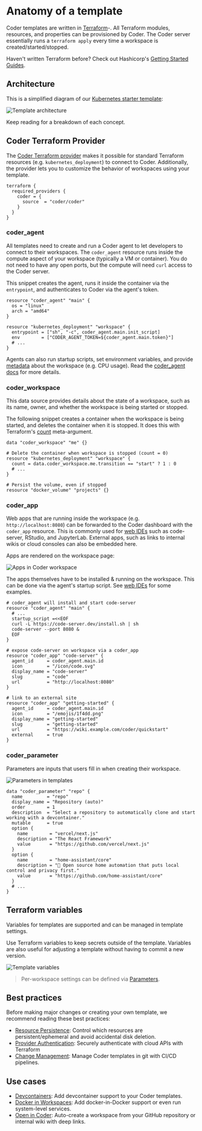 # Anatomy of a template

Coder templates are written in [Terraform](https://terraform.io)-. All Terraform modules, resources, and properties can be provisioned by Coder. The Coder server essentially runs a `terraform apply` every time a workspace is created/started/stopped.

Haven't written Terraform before? Check out Hashicorp's [Getting Started Guides](https://developer.hashicorp.com/terraform/tutorials).

## Architecture

This is a simplified diagram of our [Kubernetes starter template](https://github.com/coder/coder/blob/main/examples/templates/kubernetes/main.tf):

![Template architecture](https://user-images.githubusercontent.com/22407953/257021139-8c95a731-c131-4c4d-85cc-eed6a52e015c.png)

Keep reading for a breakdown of each concept.

## Coder Terraform Provider

The [Coder Terraform provider](https://registry.terraform.io/providers/coder/coder/latest) makes it possible for standard Terraform resources (e.g. `kubernetes_deployment`) to connect to Coder. Additionally, the provider lets you to customize the behavior of workspaces using your template.

```hcl
terraform {
  required_providers {
    coder = {
      source  = "coder/coder"
    }
  }
}
```

### coder_agent

All templates need to create and run a Coder agent to let developers to connect to their workspaces. The `coder_agent` resource runs inside the compute aspect of your workspace (typically a VM or container). You do not need to have any open ports, but the compute will need `curl` access to the Coder server.

This snippet creates the agent, runs it inside the container via the `entrypoint`, and authenticates to Coder via the agent's token.

```hcl
resource "coder_agent" "main" {
  os = "linux"
  arch = "amd64"
}

resource "kubernetes_deployment" "workspace" {
  entrypoint = ["sh", "-c", coder_agent.main.init_script]
  env        = ["CODER_AGENT_TOKEN=${coder_agent.main.token}"]
  # ...
}
```

Agents can also run startup scripts, set environment variables, and provide [metadata](../agent-metadata.md) about the workspace (e.g. CPU usage). Read the [coder_agent docs](https://registry.terraform.io/providers/coder/coder/latest/docs/resources/agent#startup_script) for more details.

### coder_workspace

This data source provides details about the state of a workspace, such as its name, owner, and whether the workspace is being started or stopped.

The following snippet creates a container when the workspace is being started, and deletes the container when it is stopped. It does this with Terraform's [count](https://developer.hashicorp.com/terraform/language/meta-arguments/count) meta-argument.

```hcl
data "coder_workspace" "me" {}

# Delete the container when workspace is stopped (count = 0)
resource "kubernetes_deployment" "workspace" {
  count = data.coder_workspace.me.transition == "start" ? 1 : 0
  # ...
}

# Persist the volume, even if stopped
resource "docker_volume" "projects" {}
```

### coder_app

Web apps that are running inside the workspace (e.g. `http://localhost:8080`) can be forwarded to the Coder dashboard with the `coder_app` resource. This is commonly used for [web IDEs](../../ides/web-ides.md) such as code-server, RStudio, and JupyterLab. External apps, such as links to internal wikis or cloud consoles can also be embedded here.

Apps are rendered on the workspace page:

![Apps in Coder workspace](https://user-images.githubusercontent.com/22407953/257020191-97a19ff0-83ca-4275-a699-113f6c97a9ab.png)

The apps themselves have to be installed & running on the workspace. This can be done via the agent's startup script. See [web IDEs](../ides/web-ides.md) for some examples.

```hcl
# coder_agent will install and start code-server
resource "coder_agent" "main" {
  # ...
  startup_script =<<EOF
  curl -L https://code-server.dev/install.sh | sh
  code-server --port 8080 &
  EOF
}

# expose code-server on workspace via a coder_app
resource "coder_app" "code-server" {
  agent_id     = coder_agent.main.id
  icon         = "/icon/code.svg"
  display_name = "code-server"
  slug         = "code"
  url          = "http://localhost:8080"
}

# link to an external site
resource "coder_app" "getting-started" {
  agent_id     = coder_agent.main.id
  icon         = "/emojis/1f4dd.png"
  display_name = "getting-started"
  slug         = "getting-started"
  url          = "https://wiki.example.com/coder/quickstart"
  external     = true
}
```

### coder_parameter

Parameters are inputs that users fill in when creating their workspace.

![Parameters in templates](https://user-images.githubusercontent.com/22407953/256707889-18baf2be-2dae-4eb2-ae89-71e5b00248f8.png)

```hcl
data "coder_parameter" "repo" {
  name         = "repo"
  display_name = "Repository (auto)"
  order        = 1
  description  = "Select a repository to automatically clone and start working with a devcontainer."
  mutable      = true
  option {
    name        = "vercel/next.js"
    description = "The React Framework"
    value       = "https://github.com/vercel/next.js"
  }
  option {
    name        = "home-assistant/core"
    description = "🏡 Open source home automation that puts local control and privacy first."
    value       = "https://github.com/home-assistant/core"
  }
  # ...
}
```

## Terraform variables

Variables for templates are supported and can be managed in template settings.

Use Terraform variables to keep secrets outside of the template. Variables are also useful for adjusting a template without having to commit a new version.

![Template variables](https://user-images.githubusercontent.com/22407953/257079273-af4720c4-1aee-4451-8fd9-82a8c579f289.png)

> Per-workspace settings can be defined via [Parameters](./parameters.md).

## Best practices

Before making major changes or creating your own template, we recommend reading these best practices:

- [Resource Persistence](./resource-persistence.md): Control which resources are persistent/ephemeral and avoid accidental disk deletion.
- [Provider Authentication](./provider-authentication.md): Securely authenticate with cloud APIs with Terraform
- [Change Management](./change-management.md): Manage Coder templates in git with CI/CD pipelines.

## Use cases

- [Devcontainers](./devcontainers.md): Add devcontainer support to your Coder templates.
- [Docker in Workspaces](./docker-in-workspaces.md): Add docker-in-Docker support or even run system-level services.
- [Open in Coder](./open-in-coder.md): Auto-create a workspace from your GitHub repository or internal wiki with deep links.
